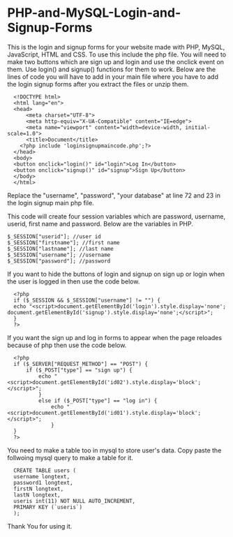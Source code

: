 # PHP-and-MySQL-Login-and-Signup-Forms
This is the login and signup forms for your website made with PHP, MySQL, JavaScript, HTML and CSS. To use this include the php file. You will need to make two buttons which are sign up and login and use the onclick event on them. Use login() and signup() functions for them to work. Below are the lines of code you will have to add in your main file where you have to add the login signup forms after you extract the files or unzip them.

      <!DOCTYPE html>
      <html lang="en">
      <head>
          <meta charset="UTF-8">
          <meta http-equiv="X-UA-Compatible" content="IE=edge">
          <meta name="viewport" content="width=device-width, initial-scale=1.0">
          <title>Document</title>
        <?php include 'loginsignupmaincode.php';?>
      </head>
      <body>
      <button onclick="login()" id="login">Log In</button>
      <button onclick="signup()" id="signup">Sign Up</button>
      </body>
      </html>

Replace the "username", "password", "your database" at line 72 and 23 in the login signup main php file. 

This code will create four session variables which are password, username, userid, first name and password. Below are the variables in PHP.

    $_SESSION["userid"]; //user id
    $_SESSION["firstname"]; //first name
    $_SESSION["lastname"]; //last name
    $_SESSION["username"]; //username
    $_SESSION["password"]; //password
    
    
If you want to hide the buttons of login and signup on sign up or login when the user is logged in then use the code below.

      <?php
      if ($_SESSION && $_SESSION["username"] != "") {
      echo "<script>document.getElementById('login').style.display='none'; document.getElementById('signup').style.display='none';</script>";
      }
      ?>
      
If you want the sign up and log in forms to appear when the page reloades because of php then use the code below.

      <?php
      if ($_SERVER["REQUEST_METHOD"] == "POST") {
          if ($_POST["type"] == "sign up") {
              echo "<script>document.getElementById('id02').style.display='block';</script>";
              }
              else if ($_POST["type"] == "log in") {
                  echo "<script>document.getElementById('id01').style.display='block';</script>";
                  }
      }
      ?>
You need to make a table too in mysql to store user's data. Copy paste the follwoing mysql query to make a table for it.

      CREATE TABLE users (
      username longtext,
      password1 longtext,
      firstN longtext,
      lastN longtext,
      useris int(11) NOT NULL AUTO_INCREMENT,
      PRIMARY KEY (`useris`)
      );
Thank You for using it.
